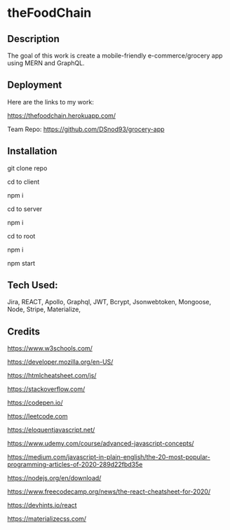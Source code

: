 # theFoodChain

## Description

The goal of this work is create a mobile-friendly e-commerce/grocery app using MERN and GraphQL. 

## Deployment

Here are the links to my work:

https://thefoodchain.herokuapp.com/

Team Repo: https://github.com/DSnod93/grocery-app

## Installation

git clone repo

cd to client

npm i

cd to server 

npm i

cd to root

npm i

npm start

## Tech Used:

Jira,
REACT,
Apollo,
Graphql,
JWT,
Bcrypt,
Jsonwebtoken,
Mongoose,
Node,
Stripe,
Materialize,

## Credits

https://www.w3schools.com/

https://developer.mozilla.org/en-US/

https://htmlcheatsheet.com/js/

https://stackoverflow.com/

https://codepen.io/

https://leetcode.com

https://eloquentjavascript.net/

https://www.udemy.com/course/advanced-javascript-concepts/

https://medium.com/javascript-in-plain-english/the-20-most-popular-programming-articles-of-2020-289d22fbd35e

https://nodejs.org/en/download/

https://www.freecodecamp.org/news/the-react-cheatsheet-for-2020/

https://devhints.io/react

https://materializecss.com/
